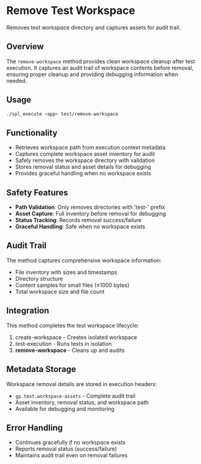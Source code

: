 # Remove Test Workspace

Removes test workspace directory and captures assets for audit trail.

## Overview

The `remove-workspace` method provides clean workspace cleanup after test execution. It captures an audit trail of workspace contents before removal, ensuring proper cleanup and providing debugging information when needed.

## Usage

```bash
./spl_execute <app> test/remove-workspace
```

## Functionality

- Retrieves workspace path from execution context metadata
- Captures complete workspace asset inventory for audit
- Safely removes the workspace directory with validation
- Stores removal status and asset details for debugging
- Provides graceful handling when no workspace exists

## Safety Features

- **Path Validation**: Only removes directories with 'test-' prefix
- **Asset Capture**: Full inventory before removal for debugging
- **Status Tracking**: Records removal success/failure
- **Graceful Handling**: Safe when no workspace exists

## Audit Trail

The method captures comprehensive workspace information:

- File inventory with sizes and timestamps
- Directory structure
- Content samples for small files (≤1000 bytes)
- Total workspace size and file count

## Integration

This method completes the test workspace lifecycle:

1. create-workspace - Creates isolated workspace
2. test-execution - Runs tests in isolation  
3. **remove-workspace** - Cleans up and audits

## Metadata Storage

Workspace removal details are stored in execution headers:

- `gp.test.workspace-assets` - Complete audit trail
- Asset inventory, removal status, and workspace path
- Available for debugging and monitoring

## Error Handling

- Continues gracefully if no workspace exists
- Reports removal status (success/failure)
- Maintains audit trail even on removal failures
